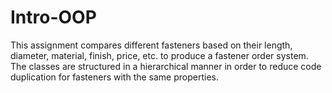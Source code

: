 # Intro-OOP

This assignment compares different fasteners based on their length, diameter, material, finish, price, etc. to produce a fastener order system. The classes are structured in a hierarchical manner in order to reduce code duplication for fasteners with the same properties. 
